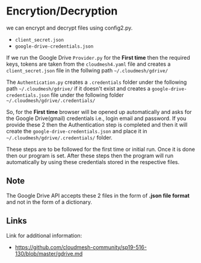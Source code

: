 # Encrytion/Decryption

we can encrypt and decrypt files using config2.py. 
* `client_secret.json` 
* `google-drive-credentials.json`  

If we run the Google Drive `Provider.py` for the **First time** then the required keys, tokens are taken from the `cloudmesh4.yaml` file and creates a `client_secret.json` file in the follwing path `~/.cloudmesh/gdrive/`

The `Authentication.py` creates a `.credentials` folder under the following path `~/.cloudmesh/gdrive/` if it doesn't exist and creates a `google-drive-credentials.json` file under the following folder `~/.cloudmesh/gdrive/.credentials/`



So, for the **First time**
browser will be opened up automatically and asks for the Google Drive(gmail)
credentials i.e., login email and  password. If you provide these 2 then
the Authentication step is completed and then it will create the 
`google-drive-credentials.json` and place it in `~/.cloudmesh/gdrive/.credentials/` folder. 
 
These steps are to be followed for the first time or initial run. Once it is
done then our program is set. After these steps then the program will run
automatically by using these credentials stored in the respective files.

## Note

The Google Drive API accepts these 2 files in the form of **.json file format**
and not in the form of a dictionary.

## Links

Link for additional information:

* <https://github.com/cloudmesh-community/sp19-516-130/blob/master/gdrive.md>

